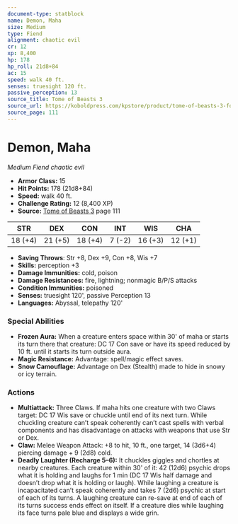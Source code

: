 ```yaml
---
document-type: statblock
name: Demon, Maha
size: Medium
type: Fiend
alignment: chaotic evil
cr: 12
xp: 8,400
hp: 178
hp_roll: 21d8+84
ac: 15
speed: walk 40 ft.
senses: truesight 120 ft. 
passive_perception: 13
source_title: Tome of Beasts 3
source_url: https://koboldpress.com/kpstore/product/tome-of-beasts-3-for-5th-edition/
source_page: 111
---
```


# Demon, Maha

*Medium* *Fiend* *chaotic evil*

- **Armor Class:** 15
- **Hit Points:** 178 (21d8+84)
- **Speed:** walk 40 ft.
- **Challenge Rating:** 12 (8,400 XP)
- **Source:** [Tome of Beasts 3](https://koboldpress.com/kpstore/product/tome-of-beasts-3-for-5th-edition/) page 111

| STR | DEX | CON | INT | WIS | CHA |
| --- | --- | --- | --- | --- | --- |
| 18 (+4) | 21 (+5) | 18 (+4) | 7 (-2) | 16 (+3) | 12 (+1) |

- **Saving Throws**: Str +8, Dex +9, Con +8, Wis +7
- **Skills:** perception +3
- **Damage Immunities:** cold, poison 
- **Damage Resistances:** fire, lightning; nonmagic B/P/S attacks
- **Condition Immunities:** poisoned
- **Senses:** truesight 120', passive Perception 13
- **Languages:** Abyssal, telepathy 120'

### Special Abilities

- **Frozen Aura:** When a creature enters space within 30' of maha or starts its turn there that creature: DC 17 Con save or have its speed reduced by 10 ft. until it starts its turn outside aura.
- **Magic Resistance:** Advantage: spell/magic effect saves.
- **Snow Camouflage:** Advantage on Dex (Stealth) made to hide in snowy or icy terrain.

### Actions

- **Multiattack:** Three Claws. If maha hits one creature with two Claws target: DC 17 Wis save or chuckle until end of its next turn. While chuckling creature can’t speak coherently can’t cast spells with verbal components and has disadvantage on attacks with weapons that use Str or Dex.
- **Claw:** Melee Weapon Attack: +8 to hit, 10 ft., one target, 14 (3d6+4) piercing damage + 9 (2d8) cold.
- **Deadly Laughter (Recharge 5–6):** It chuckles giggles and chortles at nearby creatures. Each creature within 30' of it: 42 (12d6) psychic drops what it is holding and laughs for 1 min (DC 17 Wis half damage and doesn’t drop what it is holding or laugh). While laughing a creature is incapacitated can’t speak coherently and takes 7 (2d6) psychic at start of each of its turns. A laughing creature can re-save at end of each of its turns success ends effect on itself. If a creature dies while laughing its face turns pale blue and displays a wide grin.
